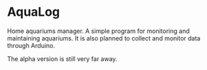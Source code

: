 # AquaLog

Home aquariums manager. A simple program for monitoring and maintaining aquariums.
It is also planned to collect and monitor data through Arduino. 

The alpha version is still very far away.
